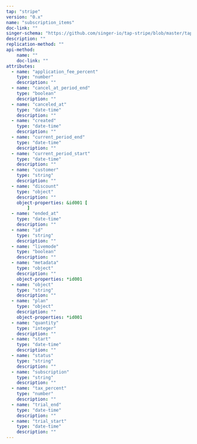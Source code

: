 ```yaml
---
tap: "stripe"
version: "0.x"
name: "subscription_items"
doc-link: ""
singer-schema: "https://github.com/singer-io/tap-stripe/blob/master/tap_stripe/schemas/subscription_items.json"
description: ""
replication-method: ""
api-method:
    name: ""
    doc-link: ""
attributes:
  - name: "application_fee_percent"
    type: "number"
    description: ""
  - name: "cancel_at_period_end"
    type: "boolean"
    description: ""
  - name: "canceled_at"
    type: "date-time"
    description: ""
  - name: "created"
    type: "date-time"
    description: ""
  - name: "current_period_end"
    type: "date-time"
    description: ""
  - name: "current_period_start"
    type: "date-time"
    description: ""
  - name: "customer"
    type: "string"
    description: ""
  - name: "discount"
    type: "object"
    description: ""
    object-properties: &id001 [
        ]
  - name: "ended_at"
    type: "date-time"
    description: ""
  - name: "id"
    type: "string"
    description: ""
  - name: "livemode"
    type: "boolean"
    description: ""
  - name: "metadata"
    type: "object"
    description: ""
    object-properties: *id001
  - name: "object"
    type: "string"
    description: ""
  - name: "plan"
    type: "object"
    description: ""
    object-properties: *id001
  - name: "quantity"
    type: "integer"
    description: ""
  - name: "start"
    type: "date-time"
    description: ""
  - name: "status"
    type: "string"
    description: ""
  - name: "subscription"
    type: "string"
    description: ""
  - name: "tax_percent"
    type: "number"
    description: ""
  - name: "trial_end"
    type: "date-time"
    description: ""
  - name: "trial_start"
    type: "date-time"
    description: ""
---
```

